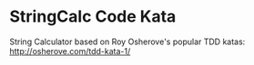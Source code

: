 # StringCalc Code Kata

String Calculator based on Roy Osherove's popular TDD katas: http://osherove.com/tdd-kata-1/

